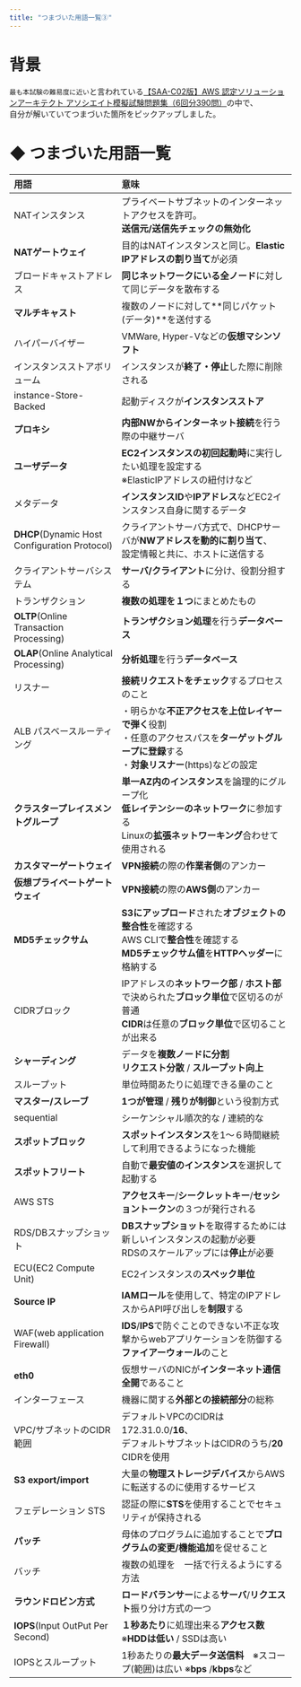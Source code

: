 ```yaml
---
title: "つまづいた用語一覧③"
---
```



# 背景
`最も本試験の難易度に近い`と言われている[【SAA-C02版】AWS 認定ソリューションアーキテクト アソシエイト模擬試験問題集（6回分390問）](https://www.udemy.com/course/aws-knan/)の中で、<br>自分が解いていてつまづいた箇所をピックアップしました。


# ◆ つまづいた用語一覧

|用語 |意味 |
|:-----|:--------|
|NATインスタンス|プライベートサブネットのインターネットアクセスを許可。<br>**送信元/送信先チェックの無効化**
|**NATゲートウェイ**|目的はNATインスタンスと同じ。**Elastic IPアドレスの割り当て**が必須|
|ブロードキャストアドレス|**同じネットワークにいる全ノード**に対して同じデータを散布する|
|**マルチキャスト**|複数のノードに対して**同じパケット(データ)**を送付する|
|ハイパーバイザー|VMWare, Hyper-Vなどの**仮想マシンソフト**|
|インスタンスストアボリューム|インスタンスが**終了・停止**した際に削除される|
|instance-Store-Backed|起動ディスクが**インスタンスストア**|
|**プロキシ**|**内部NWからインターネット接続**を行う際の中継サーバ|
|**ユーザデータ**|**EC2インスタンスの初回起動時**に実行したい処理を設定する<br>※ElasticIPアドレスの紐付けなど|
|メタデータ|**インスタンスID**や**IPアドレス**などEC2インスタンス自身に関するデータ|
|**DHCP**(Dynamic Host Configuration Protocol)|クライアントサーバ方式で、DHCPサーバが**NWアドレスを動的に割り当て**、<br>設定情報と共に、ホストに送信する|
|クライアントサーバシステム|**サーバ/クライアント**に分け、役割分担する|
|トランザクション|**複数の処理を１つ**にまとめたもの|
|**OLTP**(Online Transaction Processing)|**トランザクション処理**を行う**データベース**|
|**OLAP**(Online Analytical Processing)|**分析処理**を行う**データベース**|
|リスナー|**接続リクエストをチェック**するプロセスのこと|
|ALB パスベースルーティング|・明らかな**不正アクセスを上位レイヤーで弾く**役割<br>・任意のアクセスパスを**ターゲットグループに登録**する<br>・**対象リスナー**(https)などの設定|
|**クラスタープレイスメントグループ**|**単一AZ内のインスタンス**を論理的にグループ化<br>**低レイテンシーのネットワーク**に参加する<br>Linuxの**拡張ネットワーキング**合わせて使用される|
|**カスタマーゲートウェイ**|**VPN接続**の際の**作業者側**のアンカー|
|**仮想プライベートゲートウェイ**|**VPN接続**の際の**AWS側**のアンカー|
|**MD5チェックサム**|**S3にアップロード**された**オブジェクトの整合性**を確認する<br>AWS CLIで**整合性**を確認する<br>**MD5チェックサム値**を**HTTPヘッダー**に格納する|
|CIDRブロック|IPアドレスの**ネットワーク部** / **ホスト部**で決められた**ブロック単位**で区切るのが普通<br>**CIDR**は任意の**ブロック単位**で区切ることが出来る|
|**シャーディング**|データを**複数ノードに分割**<br>**リクエスト分散** / **スループット向上**|
|スループット|単位時間あたりに処理できる量のこと|
|**マスター/スレーブ**|**1つが管理** / **残りが制御**という役割方式|
|sequential|シーケンシャル順次的な / 連続的な|
|**スポットブロック**|**スポットインスタンス**を1〜６時間継続して利用できるようになった機能|
|**スポットフリート**|自動で**最安値のインスタンス**を選択して起動する|
|AWS STS|**アクセスキー**/**シークレットキー**/**セッショントークン**の３つが発行される|
|RDS/DBスナップショット|**DBスナップショット**を取得するためには新しいインスタンスの起動が必要<br>RDSのスケールアップには**停止**が必要|
|ECU(EC2 Compute Unit)|EC2インスタンスの**スペック単位**|
|**Source IP**|**IAMロール**を使用して、特定のIPアドレスからAPI呼び出しを**制限**する|
|WAF(web application Firewall)|**IDS**/**IPS**で防ぐことのできない不正な攻撃からwebアプリケーションを防御する**ファイアーウォール**のこと|
|**eth0**|仮想サーバのNICが**インターネット通信全開**であること|
|インターフェース|機器に関する**外部との接続部分**の総称|
|VPC/サブネットのCIDR範囲|デフォルトVPCのCIDRは172.31.0.0/**16**、<br>デフォルトサブネットはCIDRのうち/**20** CIDRを使用|
|**S3 export/import**|大量の**物理ストレージデバイス**からAWSに転送するのに使用するサービス|
|フェデレーション STS|認証の際に**STS**を使用することでセキュリティが保持される|
|**パッチ**|母体のプログラムに追加することで**プログラムの変更/機能追加**を促せること|
|バッチ|複数の処理を　一括で行えるようにする方法|
|**ラウンドロビン方式**|**ロードバランサー**による**サーバ**/**リクエスト**振り分け方式の一つ|
|**IOPS**(Input OutPut Per Second)|**１秒あたり**に処理出来る**アクセス数**  ※**HDDは低い** / SSDは高い|
|IOPSとスループット|1秒あたりの**最大データ送信料**　※スコープ(範囲)は広い ※**bps** /**kbps**など|
